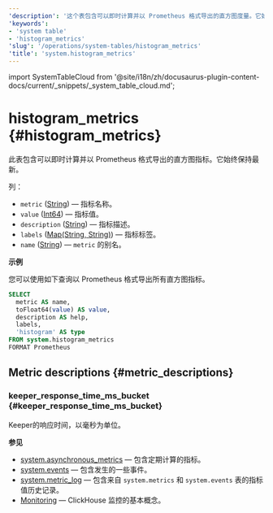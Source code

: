 ```yaml
---
'description': '这个表包含可以即时计算并以 Prometheus 格式导出的直方图度量。它始终是最新的。'
'keywords':
- 'system table'
- 'histogram_metrics'
'slug': '/operations/system-tables/histogram_metrics'
'title': 'system.histogram_metrics'
---
```


import SystemTableCloud from '@site/i18n/zh/docusaurus-plugin-content-docs/current/_snippets/_system_table_cloud.md';


# histogram_metrics {#histogram_metrics}

<SystemTableCloud/>

此表包含可以即时计算并以 Prometheus 格式导出的直方图指标。它始终保持最新。

列：

- `metric` ([String](../../sql-reference/data-types/string.md)) — 指标名称。
- `value` ([Int64](../../sql-reference/data-types/int-uint.md)) — 指标值。
- `description` ([String](../../sql-reference/data-types/string.md)) — 指标描述。
- `labels` ([Map(String, String)](../../sql-reference/data-types/map.md)) — 指标标签。
- `name` ([String](../../sql-reference/data-types/string.md)) — `metric` 的别名。

**示例**

您可以使用如下查询以 Prometheus 格式导出所有直方图指标。
```sql
SELECT
  metric AS name,
  toFloat64(value) AS value,
  description AS help,
  labels,
  'histogram' AS type
FROM system.histogram_metrics
FORMAT Prometheus
```

## Metric descriptions {#metric_descriptions}

### keeper_response_time_ms_bucket {#keeper_response_time_ms_bucket}
Keeper的响应时间，以毫秒为单位。

**参见**
- [system.asynchronous_metrics](/operations/system-tables/asynchronous_metrics) — 包含定期计算的指标。
- [system.events](/operations/system-tables/events) — 包含发生的一些事件。
- [system.metric_log](/operations/system-tables/metric_log) — 包含来自 `system.metrics` 和 `system.events` 表的指标值历史记录。
- [Monitoring](../../operations/monitoring.md) — ClickHouse 监控的基本概念。
